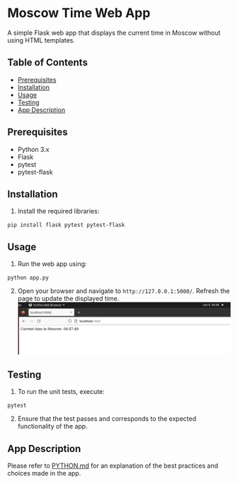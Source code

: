 # Moscow Time Web App

A simple Flask web app that displays the current time in Moscow without using HTML templates.

## Table of Contents

- [Prerequisites](#prerequisites)
- [Installation](#installation)
- [Usage](#usage)
- [Testing](#testing)
- [App Description](#app-description)

## Prerequisites

- Python 3.x
- Flask
- pytest
- pytest-flask

## Installation

1. Install the required libraries:

```
pip install flask pytest pytest-flask
```

## Usage

1. Run the web app using:

```
python app.py
```

2. Open your browser and navigate to `http://127.0.0.1:5000/`. Refresh the page to update the displayed time.
![Alt Text](files/screen_shot.png)

## Testing

1. To run the unit tests, execute:

```
pytest
```

2. Ensure that the test passes and corresponds to the expected functionality of the app.

## App Description

Please refer to [PYTHON.md](PYTHON.md) for an explanation of the best practices and choices made in the app.